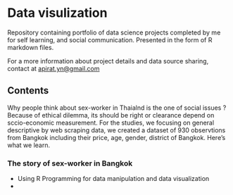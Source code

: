 # Data visulization

Repository containing portfolio of data science projects completed by me for self learning, and social communication. 
Presented in the form of R markdown files.

For a more information about project details and data source sharing, contact at apirat.yn@gmail.com

## Contents

Why people think about sex-worker in Thaialnd is the one of social issues ? Because of ethical dilemma, its should be right or clearance depend on sccio-economic measurement.
For the studies, we focusing on general descriptive by web scraping data, we created a dataset of 930 observtions from Bangkok including their price, age, gender, district of Bangkok. Here’s what we learn.

### The story of sex-worker in Bangkok
* Using R Programming for data manipulation and data visualization
* 

